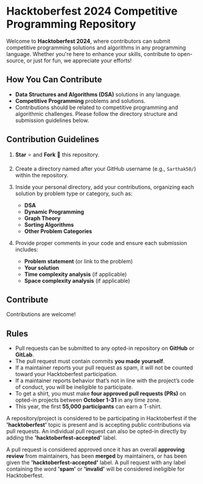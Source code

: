 # Hacktoberfest 2024 Competitive Programming Repository

Welcome to **Hacktoberfest 2024**, where contributors can submit competitive programming solutions and algorithms in any programming language. Whether you're here to enhance your skills, contribute to open-source, or just for fun, we appreciate your efforts!

## How You Can Contribute
- **Data Structures and Algorithms (DSA)** solutions in any language.
- **Competitive Programming** problems and solutions.
- Contributions should be related to competitive programming and algorithmic challenges. Please follow the directory structure and submission guidelines below.

## Contribution Guidelines
1. **Star** ⭐ and **Fork** 🍴 this repository.
2. Create a directory named after your GitHub username (e.g., `Sarthak50/`) within the repository.
3. Inside your personal directory, add your contributions, organizing each solution by problem type or category, such as:
   - **DSA**
   - **Dynamic Programming**
   - **Graph Theory**
   - **Sorting Algorithms**
   - **Other Problem Categories**

4. Provide proper comments in your code and ensure each submission includes:
   - **Problem statement** (or link to the problem)
   - **Your solution**
   - **Time complexity analysis** (if applicable)
   - **Space complexity analysis** (if applicable)

## Contribute
Contributions are welcome!

## Rules
- Pull requests can be submitted to any opted-in repository on **GitHub** or **GitLab**.
- The pull request must contain commits **you made yourself**.
- If a maintainer reports your pull request as spam, it will not be counted toward your Hacktoberfest participation.
- If a maintainer reports behavior that’s not in line with the project’s code of conduct, you will be ineligible to participate.
- To get a shirt, you must make **four approved pull requests (PRs)** on opted-in projects between **October 1-31** in any time zone.
- This year, the first **55,000 participants** can earn a T-shirt.

A repository/project is considered to be participating in Hacktoberfest if the **'hacktoberfest'** topic is present and is accepting public contributions via pull requests. An individual pull request can also be opted-in directly by adding the **'hacktoberfest-accepted'** label.

A pull request is considered approved once it has an overall **approving review** from maintainers, has been **merged** by maintainers, or has been given the **'hacktoberfest-accepted'** label. A pull request with any label containing the word **'spam'** or **'invalid'** will be considered ineligible for Hacktoberfest.
